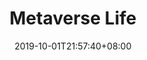 ---
weight: 8
title: "Metaverse Life"
description: ""
date: 2019-10-01T21:57:40+08:00
lastmod: 2020-01-01T16:45:40+08:00
draft: false
ico: '<svg class="icon" aria-hidden="true"><use xlink:href="#icon-yuanyuzhoushenghuo"></use></svg>'
navigation: ["Virtual office","virtual fitness","virtual tour","Metaverse Entertainment"]
hidePage: true
---